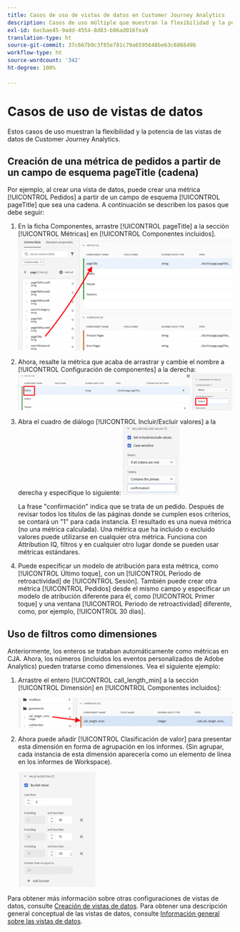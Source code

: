```yaml
---
title: Casos de uso de vistas de datos en Customer Journey Analytics
description: Casos de uso múltiple que muestran la flexibilidad y la potencia de las vistas de datos de Customer Journey Analytics
exl-id: 6ecbae45-9add-4554-8d83-b06ad016fea9
translation-type: ht
source-git-commit: 37c667b9c3f85e781c79a6595648be63c686649b
workflow-type: ht
source-wordcount: '342'
ht-degree: 100%

---
```


# Casos de uso de vistas de datos

Estos casos de uso muestran la flexibilidad y la potencia de las vistas de datos de Customer Journey Analytics.

## Creación de una métrica de pedidos a partir de un campo de esquema pageTitle (cadena)

Por ejemplo, al crear una vista de datos, puede crear una métrica [!UICONTROL Pedidos] a partir de un campo de esquema [!UICONTROL pageTitle] que sea una cadena. A continuación se describen los pasos que debe seguir:

1. En la ficha Componentes, arrastre [!UICONTROL pageTitle] a la sección [!UICONTROL Métricas] en [!UICONTROL Componentes incluidos].
   ![](assets/use-case1a.png)
1. Ahora, resalte la métrica que acaba de arrastrar y cambie el nombre a [!UICONTROL Configuración de componentes] a la derecha:
   ![](assets/orders.png)
1. Abra el cuadro de diálogo [!UICONTROL Incluir/Excluir valores] a la derecha y especifique lo siguiente:
   ![](assets/orders2.png)

   La frase &quot;confirmación&quot; indica que se trata de un pedido. Después de revisar todos los títulos de las páginas donde se cumplen esos criterios, se contará un &quot;1&quot; para cada instancia. El resultado es una nueva métrica (no una métrica calculada). Una métrica que ha incluido o excluido valores puede utilizarse en cualquier otra métrica. Funciona con Attribution IQ, filtros y en cualquier otro lugar donde se pueden usar métricas estándares.
1. Puede especificar un modelo de atribución para esta métrica, como [!UICONTROL Último toque], con un [!UICONTROL Periodo de retroactividad] de [!UICONTROL Sesión].
También puede crear otra métrica [!UICONTROL Pedidos] desde el mismo campo y especificar un modelo de atribución diferente para él, como [!UICONTROL Primer toque] y una ventana [!UICONTROL Periodo de retroactividad] diferente, como, por ejemplo, [!UICONTROL 30 días].

## Uso de filtros como dimensiones

Anteriormente, los enteros se trataban automáticamente como métricas en CJA. Ahora, los números (incluidos los eventos personalizados de Adobe Analytics) pueden tratarse como dimensiones. Vea el siguiente ejemplo:

1. Arrastre el entero [!UICONTROL call_length_min] a la sección [!UICONTROL Dimensión] en [!UICONTROL Componentes incluidos]:

   ![](assets/integers.png)

1. Ahora puede añadir [!UICONTROL Clasificación de valor] para presentar esta dimensión en forma de agrupación en los informes. (Sin agrupar, cada instancia de esta dimensión aparecería como un elemento de línea en los informes de Workspace).

   ![](assets/bucketing.png)

Para obtener más información sobre otras configuraciones de vistas de datos, consulte [Creación de vistas de datos](/help/data-views/create-dataview.md).
Para obtener una descripción general conceptual de las vistas de datos, consulte [Información general sobre las vistas de datos](/help/data-views/data-views.md).
